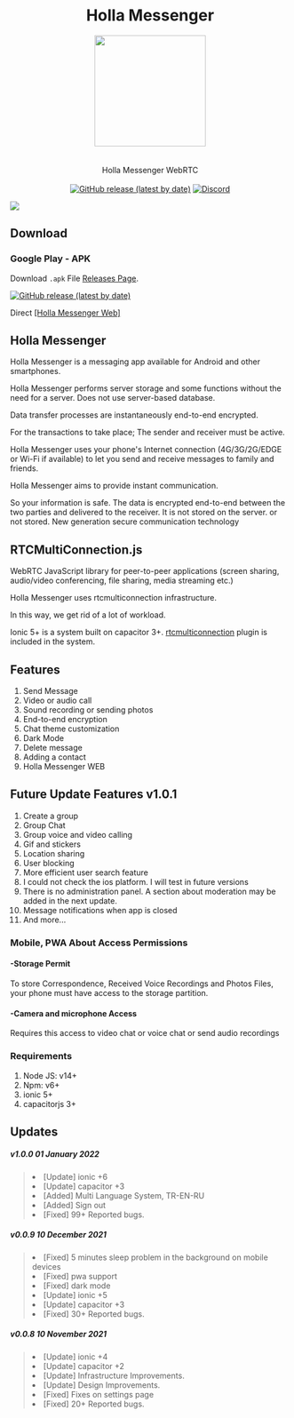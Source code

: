 <h1 align="center">Holla Messenger</h1>
<p align="center">
<img src="https://raw.githubusercontent.com/meforce/holla-messenger/main/image/ic_launcher_round.png" style="display: block;margin-left: auto;margin-right: auto;" data-canonical-src="https://raw.githubusercontent.com/meforce/holla-messenger/main/image/ic_launcher_round.png" width="200" height="200" align="center"/><br><br>
Holla Messenger WebRTC
<br><br> 
<a href="https://github.com/meforce/holla-messenger/releases/latest">
<img alt="GitHub release (latest by date)" src="https://img.shields.io/github/v/release/meforce/holla-messenger?color=tuquoise&label=Latest&logo=github&logoColor=white&style=for-the-badge"></a>
<a href="https://discord.gg/dmWPGE4JFM"><img alt="Discord" src="https://img.shields.io/discord/876934826186395658?color=%237289DA&label=discord&logo=Discord&logoColor=white&style=for-the-badge"></a>
</p>

<img src="https://raw.githubusercontent.com/meforce/holla-messenger/main/image/cover.jpg"/>


## Download

### Google Play - APK

Download `.apk` File [Releases Page](https://github.com/meforce/holla-messenger/releases/latest).<br>

<a href="https://play.google.com/store/apps/details?id=com.hollamessenger.app"> 
<img alt="GitHub release (latest by date)" src="https://img.shields.io/github/v/release/meforce/holla?color=blue&label=CLICK-GOOGLE-PLAY&logo=git&logoColor=white&style=for-the-badge"></a>

<p>Direct <a href="https://meforce.github.io/holla-messenger/">[Holla Messenger Web]</a></p>

## Holla Messenger

<p>Holla Messenger is a messaging app available for Android and other smartphones.</p>
<p>Holla Messenger performs server storage and some functions without the need for a server. Does not use server-based database.</p>
<p>Data transfer processes are instantaneously end-to-end encrypted.</p>
<p>For the transactions to take place; The sender and receiver must be active.</p>

<p>Holla Messenger uses your phone's Internet connection (4G/3G/2G/EDGE or Wi-Fi if available) to let you send and receive messages to family and friends.</p>

<p>Holla Messenger aims to provide instant communication.</p>
<p>So your information is safe. The data is encrypted end-to-end between the two parties and delivered to the receiver. It is not stored on the server. or not stored. New generation secure communication technology</p>

## RTCMultiConnection.js
<p>WebRTC JavaScript library for peer-to-peer applications (screen sharing, audio/video conferencing, file sharing, media streaming etc.)</p>
<p>Holla Messenger uses rtcmulticonnection infrastructure.</p>
<p>In this way, we get rid of a lot of workload.</p>
<p>Ionic 5+ is a system built on capacitor 3+. <a href="https://www.rtcmulticonnection.org/">rtcmulticonnection</a> plugin is included in the system.</p>

## Features
<ol>
<li>Send Message</li>
<li>Video or audio call</li>
<li>Sound recording or sending photos</li>
<li>End-to-end encryption</li>
<li>Chat theme customization</li>
<li>Dark Mode</li>
<li>Delete message</li>
<li>Adding a contact</li>
<li>Holla Messenger WEB</li>
</ol>

## Future Update Features v1.0.1
<ol>
<li>Create a group</li>
<li>Group Chat</li>
<li>Group voice and video calling</li>
<li>Gif and stickers</li>
<li>Location sharing</li>
<li>User blocking</li>
<li>More efficient user search feature</li>
<li>I could not check the ios platform. I will test in future versions</li>
<li>There is no administration panel. A section about moderation may be added in the next update.</li>
<li>Message notifications when app is closed</li>
<li>And more...</li>
</ol>

<h3>Mobile, PWA About Access Permissions</h3>

<h4>-Storage Permit</h4>
<p>To store Correspondence, Received Voice Recordings and Photos Files, your phone must have access to the storage partition.</p>

<h4>-Camera and microphone Access</h4>
<p>Requires this access to video chat or voice chat or send audio recordings</p>


<h3>Requirements</h3>
<ol>
<li>Node JS: v14+</li>
<li>Npm: v6+</li>
<li>ionic 5+</li>
<li>capacitorjs 3+</li>
</ol>

<h2 id="item-description__updates">Updates</h2>

<h5><strong>v1.0.0 </strong> 01 January 2022 </h5>
<blockquote>
<li>[Update] ionic +6</li>
<li>[Update] capacitor +3</li>
<li>[Added] Multi Language System, TR-EN-RU</li>
<li>[Added] Sign out</li>
<li>[Fixed] 99+ Reported bugs.</li>
</blockquote>


<h5><strong>v0.0.9 </strong> 10 December 2021 </h5>
<blockquote>
<li>[Fixed] 5 minutes sleep problem in the background on mobile devices</li>
<li>[Fixed] pwa support</li>
<li>[Fixed] dark mode</li>
<li>[Update] ionic +5</li>
<li>[Update] capacitor +3</li>
<li>[Fixed] 30+ Reported bugs.</li>
</blockquote>

<h5><strong>v0.0.8 </strong> 10 November 2021 </h5>
<blockquote>
<li>[Update] ionic +4</li>
<li>[Update] capacitor +2</li>
<li>[Update] Infrastructure Improvements.</li>
<li>[Update] Design Improvements.</li>
<li>[Fixed] Fixes on settings page</li>
<li>[Fixed] 20+ Reported bugs.</li>
</blockquote>